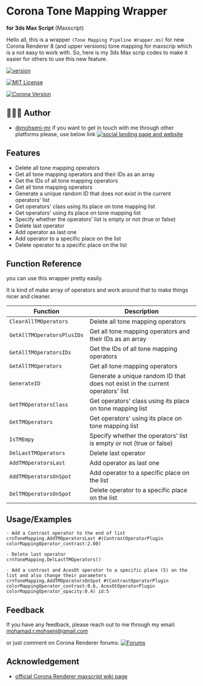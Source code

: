 
# Corona Tone Mapping Wrapper 
**for 3ds Max Script** (Maxscript)

Hello all, this is a wrapper `(Tone Mapping Pipeline Wrapper.ms)` for new Corona Renderer 8 (and upper versions) tone mapping for maxscrip which is a not easy to work with. So, here is my 3ds Max scrip codes to make it easier for others to use this new feature.



[![version](https://img.shields.io/badge/version-1.0-blue)](https://mohseni.info/bio/) 

[![MIT License](https://img.shields.io/badge/License-MIT-green.svg)](https://github.com/mohseni-mr/Corona-Tone-Mapping-Wrapper/blob/main/LICENSE)

[![Corona Version](https://img.shields.io/badge/Corona%20Renderer-v8.0%20and%20up-red)](https://corona-renderer.com/)
## 👨🏻‍💻 Author

- [@mohseni-mr](https://github.com/mohseni-mr)
if you want to get in touch with me through other platforms please, use below link
[![social landing page and website](https://img.shields.io/badge/my_social_langind_page-FF0000?style=for-the-badge)](https://mohseni.info/bio/)
## Features

- Delete all tone mapping operators
- Get all tone mapping operators and their IDs as an array
- Get the IDs of all tone mapping operators
- Get all tone mapping operators
- Generate a unique random ID that does not exist in the current operators' list
- Get operators' class using its place on tone mapping list
- Get operators' using its place on tone mapping list
- Specify whether the operators' list is empty or not (true or false)
- Delete last operator
- Add operator as last one
- Add operator to a specific place on the list
- Delete operator to a specific place on the list
## Function Reference

you can use this wrapper pretty easily. 

It is kind of make array of operators and work around that to make things nicer and cleaner.

| Function | Description |
| ----------------- | ----------------- |
| `ClearAllTMOperators` | Delete all tone mapping operators |
| `GetAllTMOperatorsPlusIDs` | Get all tone mapping operators and their IDs as an array |
| `GetAllTMOperatorsIDs` | Get the IDs of all tone mapping operators |
| `GetAllTMOperators` | Get all tone mapping operators |
| `GenerateID` | Generate a unique random ID that does not exist in the current operators' list |
| `GetTMOperatorsClass` | Get operators' class using its place on tone mapping list |
| `GetTMOperators` | Get operators' using its place on tone mapping list |
| `IsTMEmpy` | Specify whether the operators' list is empty or not (true or false) |
| `DelLastTMOperators` | Delete last operator |
| `AddTMOperatorsLast` | Add operator as last one |
| `AddTMOperatorsOnSpot` | Add operator to a specific place on the list |
| `DelTMOperatorsOnSpot` | Delete operator to a specific place on the list |

## Usage/Examples

```
- Add a Contrast operator to the end of list
crnToneMapping.AddTMOperatorsLast #(ContrastOperatorPlugin colorMappingOperator_contrast:2.00)

- Delete last operator
crnToneMapping.DelLastTMOperators()

- Add a contrast and AcesOt operator to a specific place (5) on the list and also change their parameters
crnToneMapping.AddTMOperatorsOnSpot #(ContrastOperatorPlugin colorMappingOperator_contrast:0.6, AcesOtOperatorPlugin colorMappingOperator_opacity:0.4) id:5
```


## Feedback

If you have any feedback, please reach out to me through my email:
mohamad.r.mohseni@gmail.com

or just comment on Corona Renderer forums:
[![Forums](https://img.shields.io/badge/-Topic%20on%20Corona%20Renderer%20Forums-orange)](https://forum.corona-renderer.com/index.php?topic=37407.0)



## Acknowledgement



 - [official Corona Renderer maxscript wiki page](https://wiki.corona-renderer.com/maxscript)
